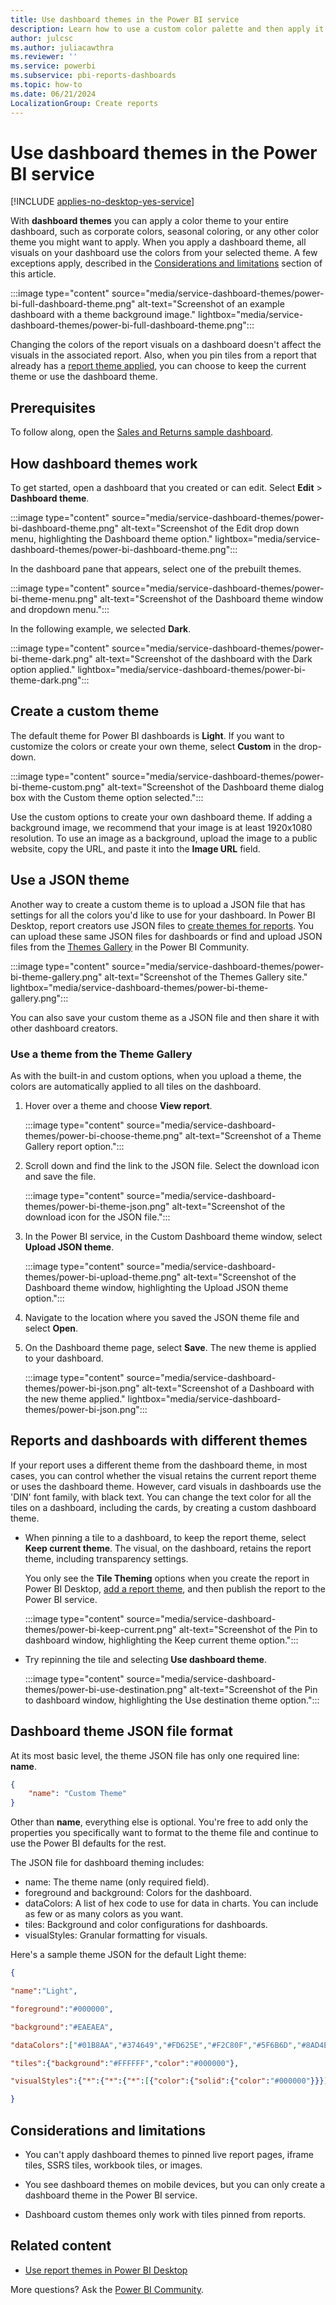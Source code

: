 ```yaml
---
title: Use dashboard themes in the Power BI service
description: Learn how to use a custom color palette and then apply it to an entire dashboard in Power BI service.
author: julcsc
ms.author: juliacawthra
ms.reviewer: ''
ms.service: powerbi
ms.subservice: pbi-reports-dashboards
ms.topic: how-to
ms.date: 06/21/2024
LocalizationGroup: Create reports
---
```

# Use dashboard themes in the Power BI service

[!INCLUDE [applies-no-desktop-yes-service](../includes/applies-no-desktop-yes-service.md)]

With **dashboard themes** you can apply a color theme to your entire dashboard, such as corporate colors, seasonal coloring, or any other color theme you might want to apply. When you apply a dashboard theme, all visuals on your dashboard use the colors from your selected theme. A few exceptions apply, described in the [Considerations and limitations](#considerations-and-limitations) section of this article.

:::image type="content" source="media/service-dashboard-themes/power-bi-full-dashboard-theme.png" alt-text="Screenshot of an example dashboard with a theme background image." lightbox="media/service-dashboard-themes/power-bi-full-dashboard-theme.png":::

Changing the colors of the report visuals on a dashboard doesn't affect the visuals in the associated report. Also, when you pin tiles from a report that already has a [report theme applied](desktop-report-themes.md), you can choose to keep the current theme or use the dashboard theme.

## Prerequisites

To follow along, open the [Sales and Returns sample dashboard](sample-sales-returns.md).

## How dashboard themes work

To get started, open a dashboard that you created or can edit. Select **Edit** > **Dashboard theme**.

:::image type="content" source="media/service-dashboard-themes/power-bi-dashboard-theme.png" alt-text="Screenshot of the Edit drop down menu, highlighting the Dashboard theme option." lightbox="media/service-dashboard-themes/power-bi-dashboard-theme.png":::

In the dashboard pane that appears, select one of the prebuilt themes.

:::image type="content" source="media/service-dashboard-themes/power-bi-theme-menu.png" alt-text="Screenshot of the Dashboard theme window and dropdown menu.":::

In the following example, we selected **Dark**.

:::image type="content" source="media/service-dashboard-themes/power-bi-theme-dark.png" alt-text="Screenshot of the dashboard with the Dark option applied." lightbox="media/service-dashboard-themes/power-bi-theme-dark.png":::

## Create a custom theme

The default theme for Power BI dashboards is **Light**. If you want to customize the colors or create your own theme, select **Custom** in the drop-down.

:::image type="content" source="media/service-dashboard-themes/power-bi-theme-custom.png" alt-text="Screenshot of the Dashboard theme dialog box with the Custom theme option selected.":::

Use the custom options to create your own dashboard theme. If adding a background image, we recommend that your image is at least 1920x1080 resolution. To use an image as a background, upload the image to a public website, copy the URL, and paste it into the **Image URL** field.

## Use a JSON theme

Another way to create a custom theme is to upload a JSON file that has settings for all the colors you'd like to use for your dashboard. In Power BI Desktop, report creators use JSON files to [create themes for reports](desktop-report-themes.md). You can upload these same JSON files for dashboards or find and upload JSON files from the [Themes Gallery](https://community.powerbi.com/t5/Themes-Gallery/bd-p/ThemesGallery) in the Power BI Community.

:::image type="content" source="media/service-dashboard-themes/power-bi-theme-gallery.png" alt-text="Screenshot of the Themes Gallery site." lightbox="media/service-dashboard-themes/power-bi-theme-gallery.png":::

You can also save your custom theme as a JSON file and then share it with other dashboard creators.

### Use a theme from the Theme Gallery

As with the built-in and custom options, when you upload a theme, the colors are automatically applied to all tiles on the dashboard.

1. Hover over a theme and choose **View report**.

   :::image type="content" source="media/service-dashboard-themes/power-bi-choose-theme.png" alt-text="Screenshot of a Theme Gallery report option.":::

1. Scroll down and find the link to the JSON file. Select the download icon and save the file.

   :::image type="content" source="media/service-dashboard-themes/power-bi-theme-json.png" alt-text="Screenshot of the download icon for the JSON file.":::

1. In the Power BI service, in the Custom Dashboard theme window, select **Upload JSON theme**.

   :::image type="content" source="media/service-dashboard-themes/power-bi-upload-theme.png" alt-text="Screenshot of the Dashboard theme window, highlighting the Upload JSON theme option.":::

1. Navigate to the location where you saved the JSON theme file and select **Open**.

1. On the Dashboard theme page, select **Save**. The new theme is applied to your dashboard.

   :::image type="content" source="media/service-dashboard-themes/power-bi-json.png" alt-text="Screenshot of a Dashboard with the new theme applied." lightbox="media/service-dashboard-themes/power-bi-json.png":::

## Reports and dashboards with different themes

If your report uses a different theme from the dashboard theme, in most cases, you can control whether the visual retains the current report theme or uses the dashboard theme. However, card visuals in dashboards use the 'DIN' font family, with black text. You can change the text color for all the tiles on a dashboard, including the cards, by creating a custom dashboard theme.

- When pinning a tile to a dashboard, to keep the report theme, select **Keep current theme**. The visual, on the dashboard, retains the report theme, including transparency settings.

   You only see the **Tile Theming** options when you create the report in Power BI Desktop, [add a report theme](desktop-report-themes.md), and then publish the report to the Power BI service.

   :::image type="content" source="media/service-dashboard-themes/power-bi-keep-current.png" alt-text="Screenshot of the Pin to dashboard window, highlighting the Keep current theme option.":::

- Try repinning the tile and selecting **Use dashboard theme**.

   :::image type="content" source="media/service-dashboard-themes/power-bi-use-destination.png" alt-text="Screenshot of the Pin to dashboard window, highlighting the Use destination theme option.":::

## Dashboard theme JSON file format

At its most basic level, the theme JSON file has only one required line: **name**.

```json
{
    "name": "Custom Theme"
}
```

Other than **name**, everything else is optional. You're free to add only the properties you specifically want to format to the theme file and continue to use the Power BI defaults for the rest.

The JSON file for dashboard theming includes:

- name: The theme name (only required field).
- foreground and background: Colors for the dashboard.
- dataColors: A list of hex code to use for data in charts. You can include as few or as many colors as you want.
- tiles: Background and color configurations for dashboards.
- visualStyles: Granular formatting for visuals.

Here's a sample theme JSON for the default Light theme:

```json
{

"name":"Light",

"foreground":"#000000",

"background":"#EAEAEA",

"dataColors":["#01B8AA","#374649","#FD625E","#F2C80F","#5F6B6D","#8AD4EB","#FE9666","#A66999"],

"tiles":{"background":"#FFFFFF","color":"#000000"},

"visualStyles":{"*":{"*":{"*":[{"color":{"solid":{"color":"#000000"}}}]}}}

}
```

## Considerations and limitations

- You can't apply dashboard themes to pinned live report pages, iframe tiles, SSRS tiles, workbook tiles, or images.

- You see dashboard themes on mobile devices, but you can only create a dashboard theme in the Power BI service.

- Dashboard custom themes only work with tiles pinned from reports.

## Related content

- [Use report themes in Power BI Desktop](desktop-report-themes.md)

More questions? Ask the [Power BI Community](https://community.powerbi.com/).

